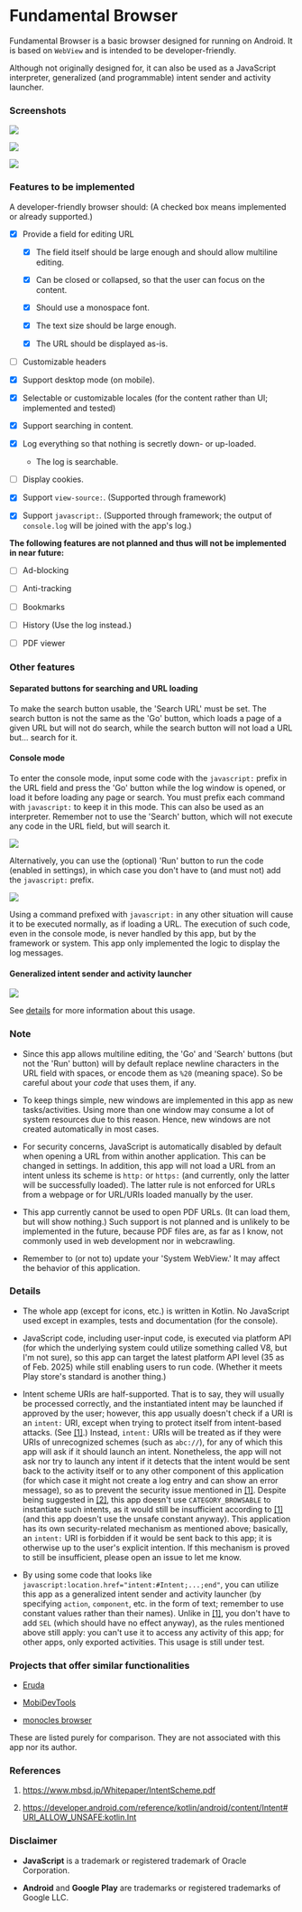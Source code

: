 # Fundamental Browser

Fundamental Browser is a basic browser designed for running on Android. It is based on `WebView` and is intended to be developer-friendly.

Although not originally designed for, it can also be used as a JavaScript interpreter, generalized (and programmable) intent sender and activity launcher.

### Screenshots

![](screenshots/screenshot1.jpg)

![](screenshots/screenshot2.jpg)

![](screenshots/screenshot3.jpg)

### Features to be implemented

A developer-friendly browser should: (A checked box means implemented or already supported.)

- [x] Provide a field for editing URL

    - [x] The field itself should be large enough and should allow multiline editing.

    - [x] Can be closed or collapsed, so that the user can focus on the content.

    - [x] Should use a monospace font.

    - [x] The text size should be large enough.

    - [x] The URL should be displayed as-is.

- [ ] Customizable headers

- [x] Support desktop mode (on mobile).

- [x] Selectable or customizable locales (for the content rather than UI; implemented and tested)

- [x] Support searching in content.

- [x] Log everything so that nothing is secretly down- or up-loaded.

    * The log is searchable.

- [ ] Display cookies.

- [x] Support `view-source:`. (Supported through framework)

- [x] Support `javascript:`. (Supported through framework; the output of `console.log` will be joined with the app's log.)

**The following features are not planned and thus will not be implemented in near future:**

- [ ] Ad-blocking

- [ ] Anti-tracking

- [ ] Bookmarks

- [ ] History (Use the log instead.)

- [ ] PDF viewer

### Other features

#### Separated buttons for searching and URL loading

To make the search button usable, the 'Search URL' must be set. The search button is not the same as the 'Go' button, which loads a page of a given URL but will not do search, while the search button will not load a URL but... search for it.

#### Console mode

To enter the console mode, input some code with the `javascript:` prefix in the URL field and press the 'Go' button while the log window is opened, or load it before loading any page or search. You must prefix each command with `javascript:` to keep it in this mode. This can also be used as an interpreter. Remember not to use the 'Search' button, which will not execute any code in the URL field, but will search it.

![](screenshots/screenshot4.jpg)

Alternatively, you can use the (optional) 'Run' button to run the code (enabled in settings), in which case you don't have to (and must not) add the `javascript:` prefix.

![](screenshots/screenshot5.jpg)

Using a command prefixed with `javascript:` in any other situation will cause it to be executed normally, as if loading a URL. The execution of such code, even in the console mode, is never handled by this app, but by the framework or system. This app only implemented the logic to display the log messages.

#### Generalized intent sender and activity launcher

![](screenshots/screenshot6.jpg)

See <a href="#Details">details</a> for more information about this usage.

### Note

* Since this app allows multiline editing, the 'Go' and 'Search' buttons (but not the 'Run' button) will by default replace newline characters in the URL field with spaces, or encode them as `%20` (meaning space). So be careful about your *code* that uses them, if any.

* To keep things simple, new windows are implemented in this app as new tasks/activities. Using more than one window may consume a lot of system resources due to this reason. Hence, new windows are not created automatically in most cases.

* For security concerns, JavaScript is automatically disabled by default when opening a URL from within another application. This can be changed in settings. In addition, this app will not load a URL from an intent unless its scheme is `http:` or `https:` (and currently, only the latter will be successfully loaded). The latter rule is not enforced for URLs from a webpage or for URL/URIs loaded manually by the user.

* This app currently cannot be used to open PDF URLs. (It can load them, but will show nothing.) Such support is not planned and is unlikely to be implemented in the future, because PDF files are, as far as I know, not commonly used in web development nor in webcrawling.

* Remember to (or not to) update your 'System WebView.' It may affect the behavior of this application.

### Details

* The whole app (except for icons, etc.) is written in Kotlin. No JavaScript used except in examples, tests and documentation (for the console).

* JavaScript code, including user-input code, is executed via platform API (for which the underlying system could utilize something called V8, but I'm not sure), so this app can target the latest platform API level (35 as of Feb. 2025) while still enabling users to run code. (Whether it meets Play store's standard is another thing.)

* Intent scheme URIs are half-supported. That is to say, they will usually be processed correctly, and the instantiated intent may be launched if approved by the user; however, this app usually doesn't check if a URI is an `intent:` URI, except when trying to protect itself from intent-based attacks. (See <a href="#References">[1]</a>.) Instead, `intent:` URIs will be treated as if they were URIs of unrecognized schemes (such as `abc://`), for any of which this app will ask if it should launch an intent. Nonetheless, the app will not ask nor try to launch any intent if it detects that the intent would be sent back to the activity itself or to any other component of this application (for which case it might not create a log entry and can show an error message), so as to prevent the security issue mentioned in <a href="#References">[1]</a>. Despite being suggested in <a href="#References">[2]</a>, this app doesn't use `CATEGORY_BROWSABLE` to instantiate such intents, as it would still be insufficient according to <a href="#References">[1]</a> (and this app doesn't use the unsafe constant anyway). This application has its own security-related mechanism as mentioned above; basically, an `intent:` URI is forbidden if it would be sent back to this app; it is otherwise up to the user's explicit intention. If this mechanism is proved to still be insufficient, please open an issue to let me know.

* By using some code that looks like `javascript:location.href="intent:#Intent;...;end"`, you can utilize this app as a generalized intent sender and activity launcher (by specifying `action`, `component`, etc. in the form of text; remember to use constant values rather than their names). Unlike in <a href="#References">[1]</a>, you don't have to add `SEL` (which should have no effect anyway), as the rules mentioned above still apply: you can't use it to access any activity of this app; for other apps, only exported activities. This usage is still under test.

### Projects that offer similar functionalities

* [Eruda](https://github.com/liriliri/eruda)

* [MobiDevTools](https://sourceforge.net/projects/mobidevtools/)

* [monocles browser](https://codeberg.org/monocles/monocles_browser)

These are listed purely for comparison. They are not associated with this app nor its author.

### References

1. <https://www.mbsd.jp/Whitepaper/IntentScheme.pdf>

2. <https://developer.android.com/reference/kotlin/android/content/Intent#URI_ALLOW_UNSAFE:kotlin.Int>

### Disclaimer

- **JavaScript** is a trademark or registered trademark of Oracle Corporation.

- **Android** and **Google Play** are trademarks or registered trademarks of Google LLC.
